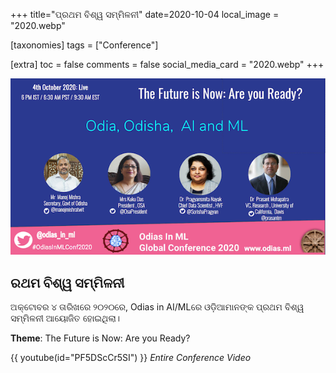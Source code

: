 +++
title="ପ୍ରଥମ ବିଶ୍ୱ ସମ୍ମିଳନୀ"
date=2020-10-04
local_image = "2020.webp"

[taxonomies]
tags = ["Conference"]

[extra]
toc = false
comments = false
social_media_card = "2020.webp"
+++

![Odias in AI/ML Conference 2020](2020.webp)

## ରଥମ ବିଶ୍ୱ ସମ୍ମିଳନୀ

ଅକ୍ଟୋବର ୪ ତାରିଖରେ ୨୦୨୦ରେ, Odias in AI/MLରେ ଓଡ଼ିଆମାନଙ୍କ ପ୍ରଥମ ବିଶ୍ୱ ସମ୍ମିଳନୀ ଆୟୋଜିତ ହୋଇଥିଲା।

**Theme**: The Future is Now: Are you Ready?

{{ youtube(id="PF5DScCr5SI") }}
_Entire Conference Video_
